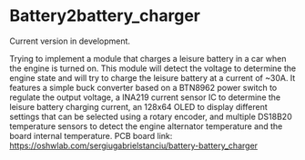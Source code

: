 # Battery2battery_charger
 
Current version in development. 

Trying to implement a module that charges a leisure battery in a car when the engine is turned on. This module will detect the voltage to determine the engine state and will try to charge the leisure battery at a current of ~30A. It features a simple buck converter based on a BTN8962 power switch to regulate the output voltage, a INA219 current sensor IC to determine the leisure battery charging current, an 128x64 OLED to display different settings that can be selected using a rotary encoder, and multiple DS18B20 temperature sensors to detect the engine alternator temperature and the board internal temperature.
PCB board link: https://oshwlab.com/sergiugabrielstanciu/battery-battery_charger